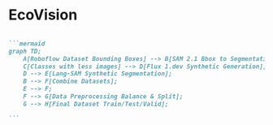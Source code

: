 # EcoVision

````markdown

```mermaid
graph TD;
    A[Roboflow Dataset Bounding Boxes] --> B[SAM 2.1 Bbox to Segmentation];
    C[Classes with less images] --> D[Flux 1.dev Synthetic Generation];
    D --> E[Lang-SAM Synthetic Segmentation];
    B --> F[Combine Datasets];
    E --> F;
    F --> G[Data Preprocessing Balance & Split];
    G --> H[Final Dataset Train/Test/Valid];

```

````
